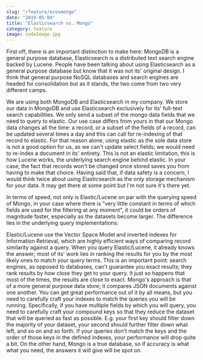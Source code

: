 ```yaml
---
slug: "/feature/esvsmongo"
date: "2019-05-04"
title: "Elasticsearch vs. Mongo"
category: feature
image: codeImage.jpg
---
```

First off, there is an important distinction to make here: MongoDB is a general purpose database, Elasticsearch is a distributed text search engine backed by Lucene. People have been talking about using Elasticsearch as a general purpose database but know that it was not its' original design. I think that general purpose NoSQL databases and search engines are headed for consolidation but as it stands, the two come from two very different camps.

We are using both MongoDB and Elasticsearch in my company. We store our data in MongoDB and use Elasticsearch exclusively for its' full-text search capabilities. We only send a subset of the mongo data fields that we need to query to elastic. Our use case differs from yours in that our Mongo data changes all the time: a record, or a subset of the fields of a record, can be updated several times a day and this can call for re-indexing of that record to elastic. For that reason alone, using elastic as the sole data store is not a good option for us, as we can't update select fields; we would need to re-index a document in its' entirety. This is not an elastic limitation, this is how Lucene works, the underlying search engine behind elastic. In your case, the fact that records won't be changed once stored saves you from having to make that choice. Having said that, if data safety is a concern, I would think twice about using Elasticsearch as the only storage mechanism for your data. It may get there at some point but I'm not sure it's there yet.

In terms of speed, not only is Elastic/Lucene on par with the querying speed of Mongo, in your case where there is "very little constant in terms of which fields are used for the filtering at any moment", it could be orders of magnitude faster, especially as the datasets become larger. The difference lies in the underlying query implementations:

Elastic/Lucene use the Vector Space Model and inverted indexes for Information Retrieval, which are highly efficient ways of comparing record similarity against a query. When you query Elastic/Lucene, it already knows the answer; most of its' work lies in ranking the results for you by the most likely ones to match your query terms. This is an important point: search engines, as opposed to databases, can't guarantee you exact results; they rank results by how close they get to your query. It just so happens that most of the times, the results are close to exact.
Mongo's approach is that of a more general purpose data store; it compares JSON documents against one another. You can get great performance out of it by all means, but you need to carefully craft your indexes to match the queries you will be running. Specifically, if you have multiple fields by which you will query, you need to carefully craft your compound keys so that they reduce the dataset that will be queried as fast as possible. E.g. your first key should filter down the majority of your dataset, your second should further filter down what left, and so on and so forth. If your queries don't match the keys and the order of those keys in the defined indexes, your performance will drop quite a bit. On the other hand, Mongo is a true database, so if accuracy is what what you need, the answers it will give will be spot on.
